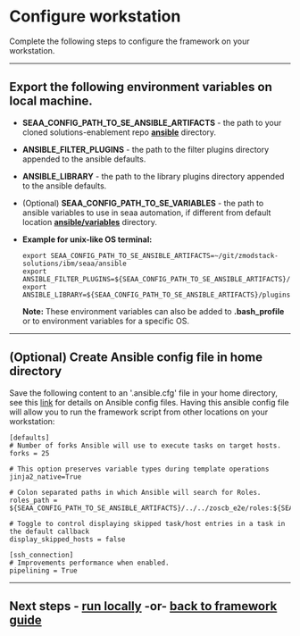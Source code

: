 # Configure workstation
Complete the following steps to configure the framework on your workstation.

---
## Export the following environment variables on local machine.
  
  - **SEAA_CONFIG_PATH_TO_SE_ANSIBLE_ARTIFACTS** - the path to your cloned solutions-enablement repo **[ansible](/ibm/seaa/ansible)** directory.
  - **ANSIBLE_FILTER_PLUGINS** - the path to the filter plugins directory appended to the ansible defaults.
  - **ANSIBLE_LIBRARY** - the path to the library plugins directory appended to the ansible defaults. 

  - (Optional) **SEAA_CONFIG_PATH_TO_SE_VARIABLES** - the path to ansible variables to use in seaa automation, if different from default location **[ansible/variables](/ibm/seaa/ansible/variables)** directory.<br>

- **Example for unix-like OS terminal:**<br>
    ```
    export SEAA_CONFIG_PATH_TO_SE_ANSIBLE_ARTIFACTS=~/git/zmodstack-solutions/ibm/seaa/ansible
    export ANSIBLE_FILTER_PLUGINS=${SEAA_CONFIG_PATH_TO_SE_ANSIBLE_ARTIFACTS}/plugins/filter:~/.ansible/plugins/filter:/usr/share/ansible/plugins/filter
    export ANSIBLE_LIBRARY=${SEAA_CONFIG_PATH_TO_SE_ANSIBLE_ARTIFACTS}/plugins/validation:~/.ansible/plugins:/usr/share/ansible/plugins

    ```
    **Note:** These environment variables can also be added to **.bash_profile** or to environment variables for a specific OS.

---
## (Optional) Create Ansible config file in home directory    
  
  Save the following content to an '.ansible.cfg' file in your home directory, see this [link](https://docs.ansible.com/ansible/latest/reference_appendices/config.html) for details on Ansible config files. Having this ansible config file will allow you to run the framework script from other locations on your workstation:
  
    
    [defaults]
    # Number of forks Ansible will use to execute tasks on target hosts.
    forks = 25

    # This option preserves variable types during template operations
    jinja2_native=True

    # Colon separated paths in which Ansible will search for Roles.
    roles_path = ${SEAA_CONFIG_PATH_TO_SE_ANSIBLE_ARTIFACTS}/../../zoscb_e2e/roles:${SEAA_CONFIG_PATH_TO_SE_ANSIBLE_ARTIFACTS}/roles

    # Toggle to control displaying skipped task/host entries in a task in the default callback
    display_skipped_hosts = false

    [ssh_connection]
    # Improvements performance when enabled.
    pipelining = True
    
---    
## Next steps - [run locally](/docs/guide/run-seaa-locally.md) -or- [back to framework guide](/docs/guide/README.md)